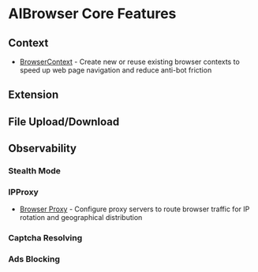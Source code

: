# AIBrowser Core Features

## Context

- [BrowserContext](core-features/browser-context.md) - Create new or reuse existing browser contexts to speed up web page navigation and reduce anti-bot friction

## Extension

## File Upload/Download

## Observability

### Stealth Mode

### IPProxy
- [Browser Proxy](core-features/browser-proxies.md) - Configure proxy servers to route browser traffic for IP rotation and geographical distribution

### Captcha Resolving

### Ads Blocking